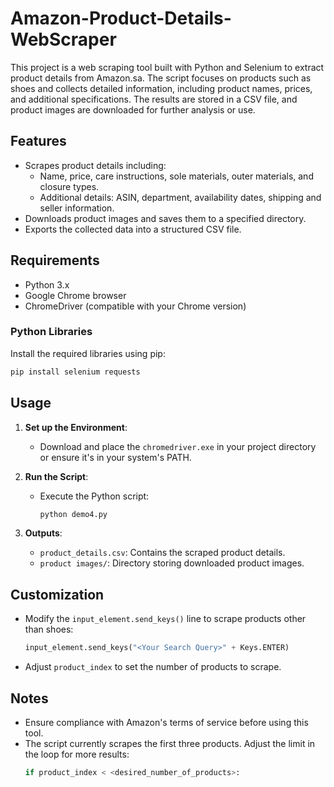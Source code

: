 # Amazon-Product-Details-WebScraper

This project is a web scraping tool built with Python and Selenium to extract product details from Amazon.sa. The script focuses on products such as shoes and collects detailed information, including product names, prices, and additional specifications. The results are stored in a CSV file, and product images are downloaded for further analysis or use.

## Features

- Scrapes product details including:
  - Name, price, care instructions, sole materials, outer materials, and closure types.
  - Additional details: ASIN, department, availability dates, shipping and seller information.
- Downloads product images and saves them to a specified directory.
- Exports the collected data into a structured CSV file.

## Requirements

- Python 3.x
- Google Chrome browser
- ChromeDriver (compatible with your Chrome version)

### Python Libraries

Install the required libraries using pip:

```bash
pip install selenium requests
```

## Usage

1. **Set up the Environment**:
   - Download and place the `chromedriver.exe` in your project directory or ensure it's in your system's PATH.

2. **Run the Script**:
   - Execute the Python script:
     ```bash
     python demo4.py
     ```

3. **Outputs**:
   - `product_details.csv`: Contains the scraped product details.
   - `product images/`: Directory storing downloaded product images.

## Customization

- Modify the `input_element.send_keys()` line to scrape products other than shoes:
  ```python
  input_element.send_keys("<Your Search Query>" + Keys.ENTER)
  ```
- Adjust `product_index` to set the number of products to scrape.

## Notes

- Ensure compliance with Amazon's terms of service before using this tool.
- The script currently scrapes the first three products. Adjust the limit in the loop for more results:
  ```python
  if product_index < <desired_number_of_products>:
  ```

